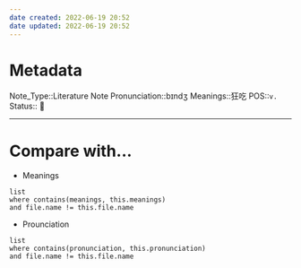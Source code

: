 ```yaml
---
date created: 2022-06-19 20:52
date updated: 2022-06-19 20:52
---
```

# Metadata

Note_Type::Literature Note
Pronunciation::bɪndʒ
Meanings::狂吃
POS::`v.`
Status:: 👶

---

# Compare with...

- Meanings

```dataview
list
where contains(meanings, this.meanings)
and file.name != this.file.name
```

- Prounciation

```dataview
list
where contains(pronunciation, this.pronunciation)
and file.name != this.file.name
```
